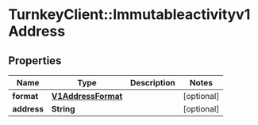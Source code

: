 # TurnkeyClient::Immutableactivityv1Address

## Properties
Name | Type | Description | Notes
------------ | ------------- | ------------- | -------------
**format** | [**V1AddressFormat**](V1AddressFormat.md) |  | [optional] 
**address** | **String** |  | [optional] 

